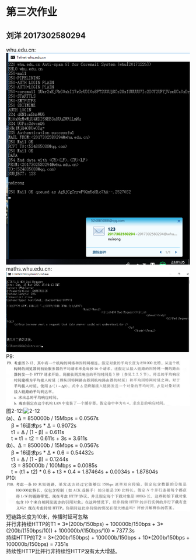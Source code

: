 # 第三次作业
## 刘洋 2017302580294
whu.edu.cn:![whu.edu.cn](./whu.edu.cn武大邮箱.png)
maths.whu.edu.cn:![maths.whu.edu.cn](./maths.whu.edu.cn.png)
P9:![P9](./P9.png)
图2-12:![2-12](./图2-12.png)<br>
(a)、Δ = 850000b / 15Mbps = 0.0567s<br>
&emsp;β = 16请求ps * Δ = 0.9072s<br>
&emsp;t1 = Δ / (1 - β) = 0.611s<br>
&emsp;t = t1 + t2 = 0.611s + 3s = 3.611s<br>
(b)、Δ = 850000b / 15Mbps = 0.0567s<br>
&emsp;β = 16请求ps * Δ * 0.6 = 0.54432s<br>
&emsp;t1 = Δ / (1 - β) = 0.1244s<br>
&emsp;t3 = 850000b / 100Mbps = 0.0085s<br>
&emsp;t = (t1 + t2) * 0.6 + t3 * 0.4 = 1.87464s + 0.0034s = 1.87804s<br>
P10:![P10](./P10.png)<br>
短链路长度为10米，传播时延可忽略<br>
并行非持续HTTP的T1 = 3*(200b/150bps) + 100000b/150bps + 3*(200b/(150bps/10)) + 100000b/(150bps/10) = 7377.3s<br>
持续HTTP的T2 = 3*(200b/150bps) + 100000b/150bps + 10*(200b/150bps + 100000b/150bps) = 7351s<br>
持续性HTTP比并行非持续性HTTP没有太大增益。